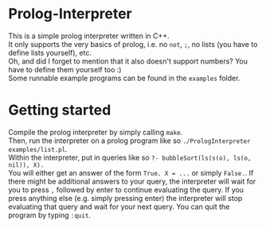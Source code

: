 # Prolog-Interpreter
This is a simple prolog interpreter written in C++.  
It only supports the very basics of prolog, i.e. no `not`, `;`, no lists (you have to define lists yourself), etc.  
Oh, and did I forget to mention that it also doesn't support numbers? You have to define them yourself too :)  
Some runnable example programs can be found in the `examples` folder.  

# Getting started
Compile the prolog interpreter by simply calling `make`.  
Then, run the interpreter on a prolog program like so `./PrologInterpreter examples/list.pl`.  
Within the interpreter, put in queries like so `?- bubbleSort(ls(s(o), ls(o, nil)), X).`  
You will either get an answer of the form `True. X = ...` or simply `False.`. If there might be additional answers to your query, the interpreter will wait for you to press `,` followed by enter to continue evaluating the query. If you press anything else (e.g. simply pressing enter) the interpreter will stop evaluating that query and wait for your next query. You can quit the program by typing `:quit`.  
